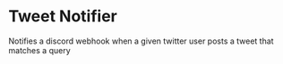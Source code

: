# Tweet Notifier
Notifies a discord webhook when a given twitter user posts a tweet that matches a query